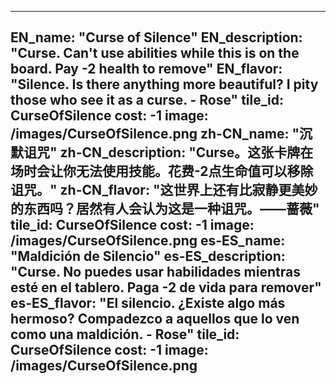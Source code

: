 ---

EN_name: "Curse of Silence"
EN_description: "Curse.  Can't use abilities while this is on the board.  Pay -2 health to remove"
EN_flavor: "Silence. Is there anything more beautiful? I pity those who see it as a curse. - Rose"
tile_id: CurseOfSilence
cost: -1
image: /images/CurseOfSilence.png
zh-CN_name: "沉默诅咒"
zh-CN_description: "Curse。这张卡牌在场时会让你无法使用技能。花费-2点生命值可以移除诅咒。"
zh-CN_flavor: "这世界上还有比寂静更美妙的东西吗？居然有人会认为这是一种诅咒。——蔷薇"
tile_id: CurseOfSilence
cost: -1
image: /images/CurseOfSilence.png
es-ES_name: "Maldición de Silencio"
es-ES_description: "Curse. No puedes usar habilidades mientras esté en el tablero. Paga -2 de vida para remover"
es-ES_flavor: "El silencio. ¿Existe algo más hermoso? Compadezco a aquellos que lo ven como una maldición. - Rose"
tile_id: CurseOfSilence
cost: -1
image: /images/CurseOfSilence.png
---